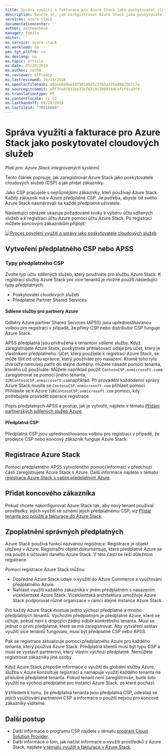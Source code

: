 ```yaml
---
title: Správa využití a fakturace pro Azure Stack jako poskytovatel cloudových služeb | Microsoft Docs
description: Naučte se, jak zaregistrovat Azure Stack jako poskytovatele cloudu (CSP) a přidat zákazníky k fakturaci.
services: azure-stack
documentationcenter: ''
author: sethmanheim
manager: femila
editor: ''
ms.service: azure-stack
ms.workload: na
pms.tgt_pltfrm: na
ms.devlang: na
ms.topic: article
ms.date: 05/20/2019
ms.author: sethm
ms.reviewer: alfredop
ms.lastreviewed: 10/15/2018
ms.openlocfilehash: a8ae60e9ee19f96196d1c3763a32be0842567c7a
ms.sourcegitcommit: e8f7fe07b32be33ef621915089344caf1fdca3fd
ms.translationtype: MT
ms.contentlocale: cs-CZ
ms.lasthandoff: 08/28/2019
ms.locfileid: "70118688"
---
```

# <a name="manage-usage-and-billing-for-azure-stack-as-a-cloud-service-provider"></a>Správa využití a fakturace pro Azure Stack jako poskytovatel cloudových služeb

*Platí pro: Azure Stack integrovaných systémů*

Tento článek popisuje, jak zaregistrovat Azure Stack jako poskytovatele cloudových služeb (CSP) a jak přidat zákazníky.

Jako CSP pracujete s nejrůznějšími zákazníky, kteří používají Azure Stack. Každý zákazník má v Azure předplatné CSP. Je potřeba, abyste od svého Azure Stack nasměrovali na každé předplatné uživatele.

Následující obrázek ukazuje požadované kroky k výběru účtu sdílených služeb a k registraci účtu Azure pomocí účtu Azure Stack. Po registraci můžete koncovým zákazníkům připojit:

[![Proces povolení využití a správy jako poskytovatele cloudových služeb](media/azure-stack-add-manage-billing-as-a-csp/process-add-useage-as-a-csp.png "Proces povolení využití a správy jako poskytovatele cloudových služeb")](media/azure-stack-add-manage-billing-as-a-csp/process-add-useage-as-a-csp.png#lightbox)

## <a name="create-a-csp-or-apss-subscription"></a>Vytvoření předplatného CSP nebo APSS

### <a name="csp-subscription-types"></a>Typy předplatného CSP

Zvolte typ účtu sdílených služeb, který používáte pro službu Azure Stack. K registraci služby Azure Stack pro více tenantů je možné použít následující typy předplatných:

- Poskytovatel cloudových služeb
- Předplatné Partner Shared Services

#### <a name="azure-partner-shared-services"></a>Sdílené služby pro partnery Azure

Odběry Azure partner Shared Services (APSS) jsou upřednostňovanou volbou pro registraci v případě, že přímý CSP nebo distributor CSP funguje Azure Stack.

APSS předplatná jsou přidružená k tenantovi sdílené služby. Když zaregistrujete Azure Stack, poskytnete přihlašovací údaje pro účet, který je vlastníkem předplatného. Účet, který použijete k registraci Azure Stack, se může lišit od účtu správce, který používáte pro nasazení. Kromě toho tyto dva účty nemusejí patřit do stejné domény. můžete nasadit pomocí tenanta, kterého už používáte. Můžete například použít `ContosoCSP.onmicrosoft.com`a zaregistrovat se pomocí jiného tenanta, `IURContosoCSP.onmicrosoft.com`například. Při provádění každodenní správy Azure Stack musíte se `ContosoCSP.onmicrosoft.com` přihlásit pomocí. Přihlásíte se k Azure `IURContosoCSP.onmicrosoft.com` pomocí, kdy potřebujete provádět operace registrace.

Popis předplatných APSS a postup, jak je vytvořit, najdete v tématu [Přidání partnerských sdílených služeb Azure](/partner-center/shared-services).

#### <a name="csp-subscriptions"></a>Předplatná CSP

Předplatná CSP jsou upřednostňovanou volbou pro registraci v případě, že prodejce CSP nebo koncový zákazník funguje Azure Stack.

## <a name="register-azure-stack"></a>Registrace Azure Stack

Pomocí předplatného APSS vytvořeného pomocí informací v předchozí části zaregistrujete Azure Stack s Azure. Další informace najdete v tématu [registrace Azure Stack s vaším předplatným Azure](azure-stack-registration.md).

## <a name="add-end-customer"></a>Přidat koncového zákazníka

Pokud chcete nakonfigurovat Azure Stack tak, aby nový tenant používal prostředky, jejich využití se oznámí jejich předplatnému CSP, viz [Přidat tenanta pro použití a fakturace do Azure Stack](azure-stack-csp-howto-register-tenants.md).

## <a name="charge-the-right-subscriptions"></a>Zpoplatnění správných předplatných

Azure Stack používá funkci nazvanou *registrace*. Registrace je objekt uložený v Azure. Registrační objekt dokumentuje, které předplatné Azure se má použít k účtování daného Azure Stack. V této části se řeší důležitost registrace.

Pomocí registrace Azure Stack můžou:

- Dopředné Azure Stack údaje o využití do Azure Commerce a vyúčtování předplatného Azure.
- Nahlásit využití každého zákazníka v jiném předplatném s nasazením víceklientské Azure Stack. Víceklientská architektura umožňuje Azure Stack podporovat různé organizace v rámci stejné instance Azure Stack.

Pro každý Azure Stack existuje jedno výchozí předplatné a mnoho předplatných tenantů. Výchozím předplatným je předplatné Azure, které se účtuje, pokud není k dispozici žádný odběr konkrétního tenanta. Musí se jednat o první předplatné, které se má zaregistrovat. Aby vytváření sestav využití více tenantů fungovalo, musí být předplatné CSP nebo APSS.

Pak se registrace aktualizuje pomocí předplatného Azure pro každého tenanta, který používá Azure Stack. Předplatná klientů musí být typu CSP a musí se vystavit partnerovi, který vlastní výchozí předplatné. Nemůžete registrovat zákazníky jiné osoby.

Když Azure Stack přepošle informace o využití do globální služby Azure, služba v Azure konzultuje registraci a namapuje využití každého tenanta na příslušné předplatné tenanta. Pokud tenant není zaregistrován, bude toto využití na výchozí předplatné pro instanci Azure Stack, ze které pochází.

Vzhledem k tomu, že předplatná tenanta jsou předplatná CSP, odesílají se jejich vyúčtování partnerovi CSP a informace o použití nejsou pro koncové zákazníky viditelné.

## <a name="next-steps"></a>Další postup

- Další informace o programu CSP najdete v tématu [program Cloud Solution Provider](https://partner.microsoft.com/solutions/microsoft-cloud-solutions).
- Další informace o tom, jak načíst informace o využití prostředků z Azure Stack, najdete [v tématu využití a fakturace v Azure Stack](azure-stack-billing-and-chargeback.md).
